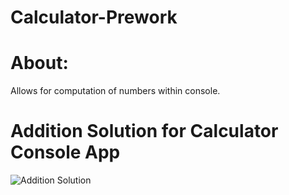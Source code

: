# Calculator-Prework

# About:
Allows for computation of numbers within console.

# Addition Solution for Calculator Console App
![Addition Solution](https://user-images.githubusercontent.com/47017138/59218328-dfe05900-8b74-11e9-93f0-3c38a93f8104.PNG)
